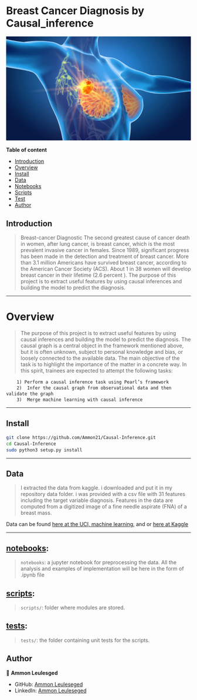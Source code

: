 # Breast Cancer Diagnosis by Causal_inference

![lidar-heatmap](bc.jpg)

**Table of content**

- [Introduction](#introduction)
- [Overview](#overview)
- [Install](#install)
- [Data](#data)
- [Notebooks](#notebooks)
- [Scripts](#scripts)
- [Test](#test)
- [Author](#Author)

## Introduction

> Breast-cancer Diagnostic The second greatest cause of cancer death in women, after lung cancer, is breast cancer, which is the most prevalent invasive cancer in females. Since 1989, significant progress has been made in the detection and treatment of breast cancer. More than 3.1 million Americans have survived breast cancer, according to the American Cancer Society (ACS). About 1 in 38 women will develop breast cancer in their lifetime (2.6 percent ).
The purpose of this project is to extract useful features by using causal inferences and building the model to predict the diagnosis.

<hr>

# Overview

> The purpose of this project is to extract useful features by using causal inferences and building the model to predict the diagnosis. The causal graph is a central object in the framework mentioned above, but it is often unknown, subject to personal knowledge and bias, or loosely connected to the available data. The main objective of the task is to highlight the importance of the matter in a concrete way. In this spirit, trainees are expected to attempt the following tasks:

        1) Perform a causal inference task using Pearl’s framework
        2)  Infer the causal graph from observational data and then validate the graph
        3)  Merge machine learning with causal inference

<hr>

## Install

```bash
git clone https://github.com/Ammon21/Causal-Inference.git
cd Causal-Inference
sudo python3 setup.py install
```

<hr>

## Data

 > I extracted the data from kaggle. i downloaded and put it in my repository data folder. i was  provided with a csv file with 31 features including the target variable diagnosis. Features in the data are computed from a digitized image of a fine needle aspirate (FNA) of a breast mass.

 Data can be found [here at the UCI, machine learning](https://archive.ics.uci.edu/ml/datasets/Breast+Cancer+Wisconsin+%28Diagnostic%29), and or [here at Kaggle](https://www.kaggle.com/datasets/uciml/breast-cancer-wisconsin-data)

 <hr>

## [notebooks](notebooks):

> `notebooks`: a jupyter notebook for preprocessing the data.
   All the analysis and examples of implementation will be here in the form of .ipynb file

## [scripts](scripts):

> `scripts/`: folder where modules are stored. 

## [tests](tests):

> `tests/`: the folder containing unit tests for the scripts.

## Author

👤 **Ammon Leulesged**

- GitHub: [Ammon Leuleseged](https://github.com/Ammon21)
- LinkedIn: [Ammon Leuleseged](https://www.linkedin.com/in/ammon-leulseged-3502a3205/)


